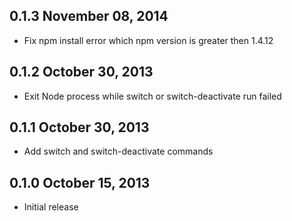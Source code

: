 ## 0.1.3 November 08, 2014
* Fix npm install error which npm version is greater then 1.4.12

## 0.1.2 October 30, 2013
* Exit Node process while switch or switch-deactivate run failed

## 0.1.1 October 30, 2013
* Add switch and switch-deactivate commands

## 0.1.0 October 15, 2013
* Initial release
